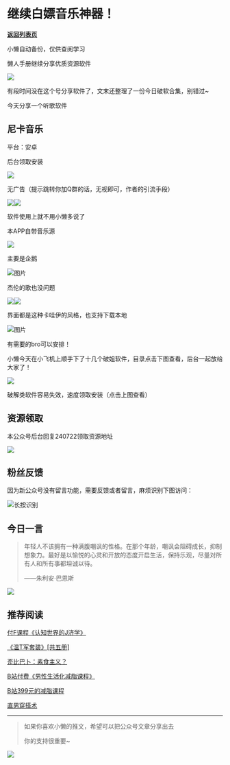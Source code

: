 # 继续白嫖音乐神器！

[**返回列表页**](/gzh/懒人手册)

小懒自动备份，仅供查阅学习

懒人手册继续分享优质资源软件

![](https://mmbiz.qpic.cn/sz_mmbiz_jpg/RDnsI9KkLHU4uwPAh1df2XiakcxJXibYnx6eBFDIZzsOibDrTwt1YgysXa2anDVdCQVeyYrEzT7OOQa7TVemk9DUg/640?wx_fmt=jpeg&from;=appmsg)

有段时间没在这个号分享软件了，文末还整理了一份今日破软合集，别错过~

今天分享一个听歌软件

## 尼卡音乐

平台：安卓

后台领取安装

![](https://mmbiz.qpic.cn/sz_mmbiz_gif/bnW1sPTGln2Ux1sDZ1ldib3ABMjoS0ZPxklibaH3wsv7IuuyJrnP3L7pics8h7yBj2J6cTx4mfpftfBYjfh7ibWDRQ/640?wx_fmt=gif&from;=appmsg&tp;=webp&wxfrom;=5&wx;_lazy=1&wx;_co=1)

无广告（提示跳转你加Q群的话，无视即可，作者的引流手段）

![](https://mmbiz.qpic.cn/sz_mmbiz_jpg/bnW1sPTGln2Ux1sDZ1ldib3ABMjoS0ZPxlkdxNz8FhibYLGeT2vXrfvX1ibePrvGInc5RCebOyFVlwCop0jDfqfvg/640?wx_fmt=other&from;=appmsg&tp;=webp&wxfrom;=5&wx;_lazy=1&wx;_co=1)![](https://mmbiz.qpic.cn/sz_mmbiz_jpg/bnW1sPTGln2Ux1sDZ1ldib3ABMjoS0ZPxHh4yXjGGuZoodOUnNl21qlagngicj9eRAPiclf0jk8rMT0YjqLS27PzA/640?wx_fmt=other&from;=appmsg&tp;=webp&wxfrom;=5&wx;_lazy=1&wx;_co=1)

软件使用上就不用小懒多说了

本APP自带音乐源

![](https://mmbiz.qpic.cn/sz_mmbiz_png/bnW1sPTGln2Ux1sDZ1ldib3ABMjoS0ZPxrSV3t8YibiaiaTRO9DROE56BBnbmEiaov3zI1RrRfzm2KEs4gvSSxIGPxA/640?wx_fmt=png&from;=appmsg&tp;=webp&wxfrom;=5&wx;_lazy=1&wx;_co=1)

主要是企鹅

![](https://mmbiz.qpic.cn/sz_mmbiz_gif/bnW1sPTGln2Ux1sDZ1ldib3ABMjoS0ZPxNSE2Ua0MUsFBgia2fiaiaSFmB0kNesCZoScw3T1dfPnVef3SlawpmXG9A/640?wx_fmt=gif&from;=appmsg&tp;=webp&wxfrom;=5&wx;_lazy=1&wx;_co=1)图片

杰伦的歌也没问题

![](https://mmbiz.qpic.cn/sz_mmbiz_jpg/bnW1sPTGln2Ux1sDZ1ldib3ABMjoS0ZPxdpA1SqGce6j8HpicKp7bR3YVlOxPpPa1CUVkbGvicUeGichicg78sBic98A/640?wx_fmt=other&from;=appmsg&tp;=webp&wxfrom;=5&wx;_lazy=1&wx;_co=1)![](https://mmbiz.qpic.cn/sz_mmbiz_jpg/bnW1sPTGln2Ux1sDZ1ldib3ABMjoS0ZPxrWM8Fyz4MicvsphRX0Uz4W0IyY1aetVP3B9LKDf2TUh8aqz1O3ib2oVQ/640?wx_fmt=other&from;=appmsg&tp;=webp&wxfrom;=5&wx;_lazy=1&wx;_co=1)

界面都是这种卡哇伊的风格，也支持下载本地

![](https://mmbiz.qpic.cn/sz_mmbiz_png/bnW1sPTGln2Ux1sDZ1ldib3ABMjoS0ZPxo5VyXia1cQhEerl8GXSBIkdV8dZOviaKs1iaVVw9m5znKACMIySBJ6h1A/640?wx_fmt=png&from;=appmsg&tp;=webp&wxfrom;=5&wx;_lazy=1&wx;_co=1)图片

有需要的bro可以安排！

小懒今天在小飞机上顺手下了十几个破姐软件，目录点击下图查看，后台一起放给大家了！

  

![](https://mmbiz.qpic.cn/sz_mmbiz_png/RDnsI9KkLHU4uwPAh1df2XiakcxJXibYnxSSexzkHX8iaiasWiahzTiaIeXhCnCjd83ptTjZQs476jI8tkPORxtZxotg/640?wx_fmt=png&from;=appmsg)

  

  

破解类软件容易失效，速度领取安装（点击上图查看）

## 资源领取

本公众号后台回复240722领取资源地址

![](https://mmbiz.qpic.cn/sz_mmbiz_png/RDnsI9KkLHXXEHiaexGgWtUSSRI4g7n1B2a3xHZrRHpicg2IP22sCIsczzh25EdNo0SMUFr8fYTscKCppniadmBbA/640?wx_fmt=png&from;=appmsg)

## 粉丝反馈

因为新公众号没有留言功能，需要反馈或者留言，麻烦识别下图访问：

![](https://mmbiz.qpic.cn/sz_mmbiz_png/RDnsI9KkLHXUp35ZZUH6anzI01OzYCVHYOslcNaYdqXU31j38icickWjaHliaO82mELSfv1sRKYgmloTkzxRLT3CQ/640?wx_fmt=png&from;=appmsg)长按识别

## 今日一言

>
> 年轻人不该拥有一种满腹嘲讽的性格。在那个年龄，嘲讽会阻碍成长，抑制想象力。最好是以愉悦的心灵和开放的态度开启生活，保持乐观，尽量对所有人和所有事都坦诚以待。
>
> ——朱利安·巴恩斯

![](https://mmbiz.qpic.cn/sz_mmbiz_jpg/RDnsI9KkLHU4uwPAh1df2XiakcxJXibYnxMl7tzrNMQPFJKDktzT0MZHcaLrLF32iaHhoWibbQT5nSGxmVWfqicompA/640?wx_fmt=jpeg&from;=appmsg)

## 推荐阅读

[付F课程《认知世界的J济学》](https://mp.weixin.qq.com/s?__biz=MzkwNzYxMzAwNQ==&mid=2247487411&idx=1&sn=5537298cfb32f3c03f8c94a755b31613&chksm=c0d7c991f7a040870dddc0982e4cad6257101c02ba2a4a8363e190e3539a55c80d086cbccdf8&token=208110637&lang=zh_CN&scene=21#wechat_redirect)

[《温T军套装》[共五册]](https://mp.weixin.qq.com/s?__biz=MzkwNzYxMzAwNQ==&mid=2247487390&idx=1&sn=5944a8c5d47161a5ff7c875986f01169&chksm=c0d7c9bcf7a040aa26e82852a33fa0c30ef79a3e2f4c8fa4e2c39ba532832cf074ca03df82f3&token=208110637&lang=zh_CN&scene=21#wechat_redirect)

[歪比巴卜：素食主义？](https://mp.weixin.qq.com/s?__biz=MzkwNzYxMzAwNQ==&mid=2247487373&idx=1&sn=8be9b6e6a964f72599ff1efc2046bb3b&chksm=c0d7c9aff7a040b93a70f2f3928ad4cf5c0af4622a19246ee06e49838646a9d61832fee8ae7e&token=208110637&lang=zh_CN&scene=21#wechat_redirect)

[B站付费《男性生活化减脂课程》](https://mp.weixin.qq.com/s?__biz=MzkwNzYxMzAwNQ==&mid=2247487354&idx=1&sn=98014af1ab7e475eef82138b70b05d0d&chksm=c0d7c958f7a0404e06daefcdd1a7bf8f5c95083b3d534a8d6307d1794e9f32a58328520577d5&token=208110637&lang=zh_CN&scene=21#wechat_redirect)

[B站399元的减脂课程](https://mp.weixin.qq.com/s?__biz=MzkwNzYxMzAwNQ==&mid=2247487298&idx=1&sn=426076b04641424d0c63e3cd53a560ad&chksm=c0d7c960f7a04076b052e02d4ad437acb0cdc1fc33db7911b69265ab2c0c8827bccc89203100&token=208110637&lang=zh_CN&scene=21#wechat_redirect)

[直男穿搭术](https://mp.weixin.qq.com/s?__biz=MzkwNzYxMzAwNQ==&mid=2247487283&idx=1&sn=cdc114ee3c186062c67441dfca190739&chksm=c0d7c911f7a040073f66b8b7cd63497cc7552fb621df00c1e1516d1b2d410bf7ad389b7b0358&token=208110637&lang=zh_CN&scene=21#wechat_redirect)

* * *

> 如果你喜欢小懒的推文，希望可以把公众号文章分享出去
>
> 你的支持很重要~

![](https://mmbiz.qpic.cn/sz_mmbiz_gif/BXJXNRRKQNJ6YdLcSex3A3fRP26rl1cSddR2IXtho2HEH8wKmic7fvj6DmoAiby4bBwxVbDkI4eFYwzDvv4fb4cA/640?wx_fmt=gif&from;=appmsg)


